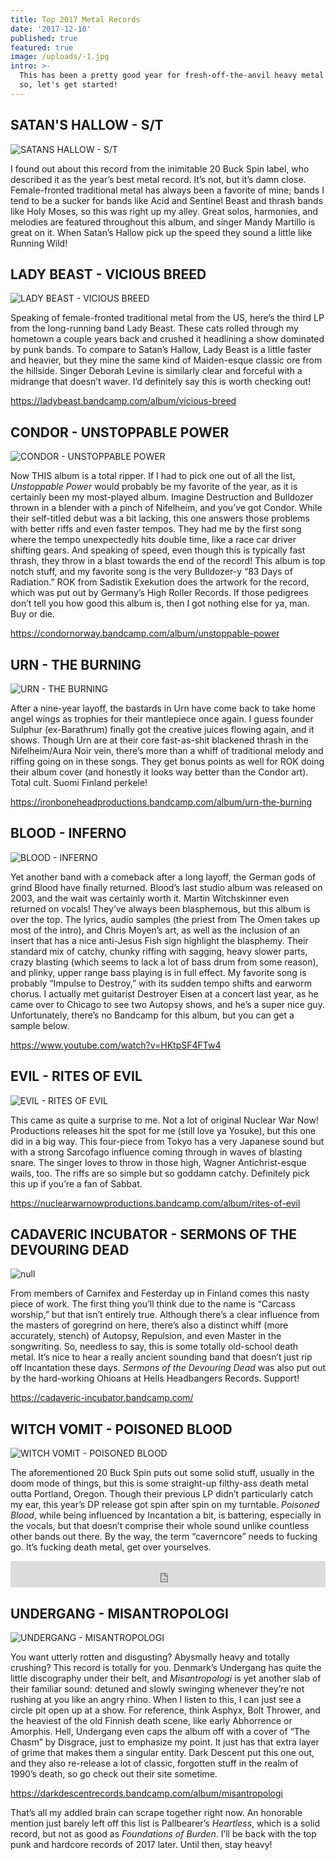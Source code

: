 ```yaml
---
title: Top 2017 Metal Records
date: '2017-12-10'
published: true
featured: true
image: /uploads/-1.jpg
intro: >-
  This has been a pretty good year for fresh-off-the-anvil heavy metal records,
  so, let's get started!
---
```

## SATAN'S HALLOW - S/T

![SATANS HALLOW - S/T](/uploads/satans-hallow.jpg)

I found out about this record from the inimitable 20 Buck Spin label, who described it as the year’s best metal record. It’s not, but it’s damn close. Female-fronted traditional metal has always been a favorite of mine; bands I tend to be a sucker for bands like Acid and Sentinel Beast and thrash bands like Holy Moses, so this was right up my alley. Great solos, harmonies, and melodies are featured throughout this album, and singer Mandy Martillo is great on it. When Satan’s Hallow pick up the speed they sound a little like Running Wild!

## LADY BEAST - VICIOUS BREED

![LADY BEAST - VICIOUS BREED](/uploads/lady-beast-vicious-breed-lp-black-1.jpg)

Speaking of female-fronted traditional metal from the US, here’s the third LP from the long-running band Lady Beast. These cats rolled through my hometown a couple years back and crushed it headlining a show dominated by punk bands. To compare to Satan’s Hallow, Lady Beast is a little faster and heavier, but they mine the same kind of Maiden-esque classic ore from the hillside. Singer Deborah Levine is similarly clear and forceful with a midrange that doesn’t waver. I’d definitely say this is worth checking out!

https://ladybeast.bandcamp.com/album/vicious-breed

## CONDOR - UNSTOPPABLE POWER

![CONDOR - UNSTOPPABLE POWER](/uploads/condor.jpg)

Now THIS album is a total ripper. If I had to pick one out of all the list, _Unstoppable Power_ would probably be my favorite of the year, as it is certainly been my most-played album. Imagine Destruction and Bulldozer thrown in a blender with a pinch of Nifelheim, and you’ve got Condor. While their self-titled debut was a bit lacking, this one answers those problems with better riffs and even faster tempos. They had me by the first song where the tempo unexpectedly hits double time, like a race car driver shifting gears. And speaking of speed, even though this is typically fast thrash, they throw in a blast towards the end of the record! This album is top notch stuff, and my favorite song is the very Bulldozer-y “83 Days of Radiation.” ROK from Sadistik Exekution does the artwork for the record, which was put out by Germany’s High Roller Records. If those pedigrees don’t tell you how good this album is, then I got nothing else for ya, man. Buy or die.

https://condornorway.bandcamp.com/album/unstoppable-power

## URN - THE BURNING

![URN - THE BURNING](/uploads/urn-the-burning.jpg)

After a nine-year layoff, the bastards in Urn have come back to take home angel wings as trophies for their mantlepiece once again. I guess founder Sulphur (ex-Barathrum) finally got the creative juices flowing again, and it shows. Though Urn are at their core fast-as-shit blackened thrash in the Nifelheim/Aura Noir vein, there’s more than a whiff of traditional melody and riffing going on in these songs. They get bonus points as well for ROK doing their album cover (and honestly it looks way better than the Condor art). Total cult. Suomi Finland perkele!

https://ironboneheadproductions.bandcamp.com/album/urn-the-burning

## BLOOD - INFERNO

![BLOOD - INFERNO](/uploads/blood-inferno-cover.jpg)

Yet another band with a comeback after a long layoff, the German gods of grind Blood have finally returned. Blood’s last studio album was released on 2003, and the wait was certainly worth it. Martin Witchskinner even returned on vocals! They’ve always been blasphemous, but this album is over the top. The lyrics, audio samples (the priest from The Omen takes up most of the intro), and Chris Moyen’s art, as well as the inclusion of an insert that has a nice anti-Jesus Fish sign highlight the blasphemy. Their standard mix of catchy, chunky riffing with sagging, heavy slower parts, crazy blasting (which seems to lack a lot of bass drum from some reason), and plinky, upper range bass playing is in full effect. My favorite song is probably “Impulse to Destroy,” with its sudden tempo shifts and earworm chorus. I actually met guitarist Destroyer Eisen at a concert last year, as he came over to Chicago to see two Autopsy shows, and he’s a super nice guy. Unfortunately, there’s no Bandcamp for this album, but you can get a sample below.

https://www.youtube.com/watch?v=HKtpSF4FTw4

## EVIL - RITES OF EVIL

![EVIL - RITES OF EVIL](/uploads/evil-rites-of-evil.jpg)

This came as quite a surprise to me. Not a lot of original Nuclear War Now! Productions releases hit the spot for me (still love ya Yosuke), but this one did in a big way. This four-piece from Tokyo has a very Japanese sound but with a strong Sarcofago influence coming through in waves of blasting snare. The singer loves to throw in those high, Wagner Antichrist-esque wails, too. The riffs are so simple but so goddamn catchy. Definitely pick this up if you’re a fan of Sabbat.

https://nuclearwarnowproductions.bandcamp.com/album/rites-of-evil

## CADAVERIC INCUBATOR - SERMONS OF THE DEVOURING DEAD

![null](/uploads/cavertic-icubator.jpg)

From members of Carnifex and Festerday up in Finland comes this nasty piece of work. The first thing you’ll think due to the name is “Carcass worship,” but that isn’t entirely true. Although there’s a clear influence from the masters of goregrind on here, there’s also a distinct whiff (more accurately, stench) of Autopsy, Repulsion, and even Master in the songwriting. So, needless to say, this is some totally old-school death metal. It’s nice to hear a really ancient sounding band that doesn’t just rip off Incantation these days. _Sermons of the Devouring Dead_ was also put out by the hard-working Ohioans at Hells Headbangers Records. Support!

https://cadaveric-incubator.bandcamp.com/

## WITCH VOMIT - POISONED BLOOD

![WITCH VOMIT - POISONED BLOOD](/uploads/witch-vomit.jpg)

The aforementioned 20 Buck Spin puts out some solid stuff, usually in the doom mode of things, but this is some straight-up filthy-ass death metal outta Portland, Oregon. Though their previous LP didn’t particularly catch my ear, this year’s DP release got spin after spin on my turntable. _Poisoned Blood_, while being influenced by Incantation a bit, is battering, especially in the vocals, but that doesn’t comprise their whole sound unlike countless other bands out there. By the way, the term “caverncore” needs to fucking go. It’s fucking death metal, get over yourselves.

<p><iframe style="border: 0; width: 100%; height: 42px;" src="http://bandcamp.com/EmbeddedPlayer/album=852715538/size=small/bgcol=ffffff/linkcol=0687f5/transparent=true/" seamless><a href="http://listen.20buckspin.com/album/poisoned-blood">Poisoned Blood by Witch Vomit</a></iframe></p>

## UNDERGANG - MISANTROPOLOGI

![UNDERGANG - MISANTROPOLOGI](/uploads/undergang.jpg)

You want utterly rotten and disgusting? Abysmally heavy and totally crushing? This record is totally for you. Denmark’s Undergang has quite the little discography under their belt, and _Misantropologi_ is yet another slab of their familiar sound: detuned and slowly swinging whenever they’re not rushing at you like an angry rhino. When I listen to this, I can just see a circle pit open up at a show. For reference, think Asphyx, Bolt Thrower, and the heaviest of the old Finnish death scene, like early Abhorrence or Amorphis. Hell, Undergang even caps the album off with a cover of “The Chasm” by Disgrace, just to emphasize my point. It just has that extra layer of grime that makes them a singular entity. Dark Descent put this one out, and they also re-release a lot of classic, forgotten stuff in the realm of 1990’s death, so go check out their site sometime.

https://darkdescentrecords.bandcamp.com/album/misantropologi

That’s all my addled brain can scrape together right now. An honorable mention just barely left off this list is Pallbearer’s _Heartless_, which is a solid record, but not as good as _Foundations of Burden_. I’ll be back with the top punk and hardcore records of 2017 later. Until then, stay heavy!
